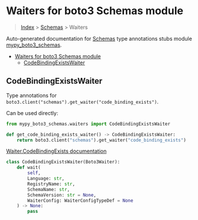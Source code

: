 # Waiters for boto3 Schemas module

> [Index](../README.md) > [Schemas](./README.md) > Waiters

Auto-generated documentation for [Schemas](https://boto3.amazonaws.com/v1/documentation/api/latest/reference/services/schemas.html#Schemas)
type annotations stubs module [mypy_boto3_schemas](https://pypi.org/project/mypy-boto3-schemas/).

- [Waiters for boto3 Schemas module](#waiters-for-boto3-schemas-module)
  - [CodeBindingExistsWaiter](#codebindingexistswaiter)

## CodeBindingExistsWaiter

Type annotations for `boto3.client("schemas").get_waiter("code_binding_exists")`.

Can be used directly:

```python
from mypy_boto3_schemas.waiters import CodeBindingExistsWaiter

def get_code_binding_exists_waiter() -> CodeBindingExistsWaiter:
    return boto3.client("schemas").get_waiter("code_binding_exists")
```

[Waiter.CodeBindingExists documentation](https://boto3.amazonaws.com/v1/documentation/api/latest/reference/services/schemas.html#Schemas.Waiter.CodeBindingExists)

```python
class CodeBindingExistsWaiter(Boto3Waiter):
    def wait(
        self,
        Language: str,
        RegistryName: str,
        SchemaName: str,
        SchemaVersion: str = None,
        WaiterConfig: WaiterConfigTypeDef = None
    ) -> None:
        pass
```